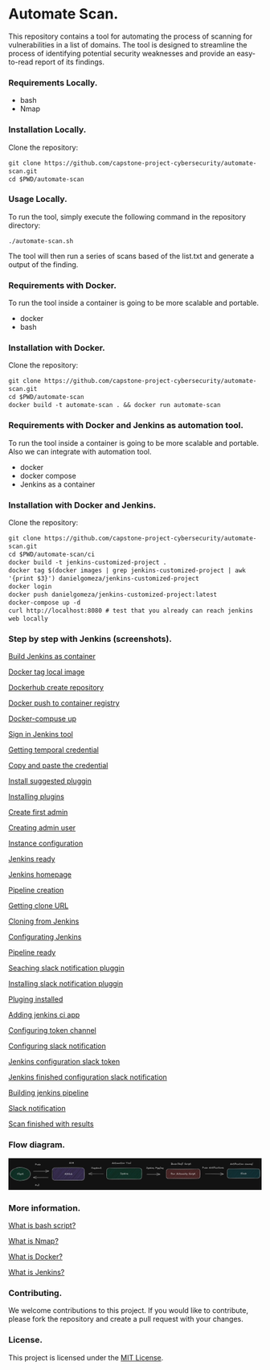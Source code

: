# Automate Scan.
This repository contains a tool for automating the process of scanning for vulnerabilities in a list of domains. The tool is designed to streamline the process of identifying potential security weaknesses and provide an easy-to-read report of its findings.

### Requirements Locally.
* bash
* Nmap

### Installation Locally.
Clone the repository:
```
git clone https://github.com/capstone-project-cybersecurity/automate-scan.git
cd $PWD/automate-scan
```

### Usage Locally.
To run the tool, simply execute the following command in the repository directory:
```
./automate-scan.sh
```

The tool will then run a series of scans based of the list.txt and generate a output of the finding.

### Requirements with Docker.
To run the tool inside a container is going to be more scalable and portable.
* docker
* bash

### Installation with Docker.
Clone the repository:
```
git clone https://github.com/capstone-project-cybersecurity/automate-scan.git
cd $PWD/automate-scan
docker build -t automate-scan . && docker run automate-scan
```

### Requirements with Docker and Jenkins as automation tool.
To run the tool inside a container is going to be more scalable and portable. Also we can integrate with automation tool.
* docker
* docker compose
* Jenkins as a container

### Installation with Docker and Jenkins.
Clone the repository:
```
git clone https://github.com/capstone-project-cybersecurity/automate-scan.git
cd $PWD/automate-scan/ci
docker build -t jenkins-customized-project .
docker tag $(docker images | grep jenkins-customized-project | awk '{print $3}') danielgomeza/jenkins-customized-project
docker login
docker push danielgomeza/jenkins-customized-project:latest
docker-compose up -d
curl http://localhost:8080 # test that you already can reach jenkins web locally
```

### Step by step with Jenkins (screenshots).

[Build Jenkins as container](./img/docker-build-jenkins.jpg)

[Docker tag local image](./img/docker-tag-local-image.jpg)

[Dockerhub create repository](./img/dockerhub-repository.jpg)

[Docker push to container registry](./img/docker-push-to-container-registry.jpg)

[Docker-compuse up](./img/docker-compose-up.jpg)

[Sign in Jenkins tool](./img/sigin-in-jenkins.jpg)

[Getting temporal credential](./img/temporal-credential-jenkins.jpg)

[Copy and paste the credential](./img/paste-cred-to-jenkins-web.jpg)

[Install suggested pluggin](./img/install-suggested-plugins.jpg)

[Installing plugins](./img/installing-plugins.jpg)

[Create first admin](./img/create-first-admin.jpg)

[Creating admin user](./img/fields-create-first-admin-user.jpg)

[Instance configuration](./img/instance-config.jpg)

[Jenkins ready](./img/jenkins-ready.jpg)

[Jenkins homepage](./img/welcome-jenkins.jpg)

[Pipeline creation](./img/create-new-multibranch-pipeline.jpg)

[Getting clone URL](./img/clone-from-SCM.jpg)

[Cloning from Jenkins](./img/clone-from-scm-from-jenkins.jpg)

[Configurating Jenkins](./img/input-jenkins-location.jpg)

[Pipeline ready](./img/pipeline-scaning.jpg)

[Seaching slack notification pluggin](./img/install-pluggin-slack-notification.jpg)

[Installing slack notification pluggin](./img/install-pluggin.jpg)

[Pluging installed](./img/pluging-installed.jpg)

[Adding jenkins ci app](./img/add-jenkins-ci-app-in-slack.jpg)

[Configuring token channel](./img/config-token-channel.jpg)

[Configuring slack notification](./img/config-slack-notification-in-slack.jpg)

[Jenkins configuration slack token](./img/jenkins-config-slack-token.jpg)

[Jenkins finished configuration slack notification](./img/config-slack-jenkins.jpg)

[Building jenkins pipeline](./img/building-jenkins.jpg)

[Slack notification](./img/results-in-slack.jpg)

[Scan finished with results](./img/scan-finished.jpg)

### Flow diagram.

![Flow diagram](./img/diagram-flow.jpg)

### More information.

[What is bash script?](https://www.freecodecamp.org/news/shell-scripting-crash-course-how-to-write-bash-scripts-in-linux/)

[What is Nmap?](https://www.freecodecamp.org/news/what-is-nmap-and-how-to-use-it-a-tutorial-for-the-greatest-scanning-tool-of-all-time/)

[What is Docker?](https://www.freecodecamp.org/news/what-is-docker-used-for-a-docker-container-tutorial-for-beginners/)

[What is Jenkins?](https://www.freecodecamp.org/news/learn-jenkins-by-building-a-ci-cd-pipeline/)

### Contributing.
We welcome contributions to this project. If you would like to contribute, please fork the repository and create a pull request with your changes.

### License.
This project is licensed under the [MIT License](https://opensource.org/licenses/MIT).